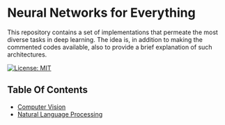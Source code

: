 # Neural Networks for Everything

This repository contains a set of implementations that permeate the most diverse tasks in deep learning. The idea is, in addition to making the commented codes available, also to provide a brief explanation of such architectures.


[![License: MIT](https://img.shields.io/badge/License-MIT-yellow.svg)](https://opensource.org/licenses/MIT)

## Table Of Contents

- [Computer Vision](https://github.com/paulosantosneto/nns_for_everything/computer_vision/)
- [Natural Language Processing](https://github.com/paulosantosneto/nns_for_everything/natural_language_processing/)

